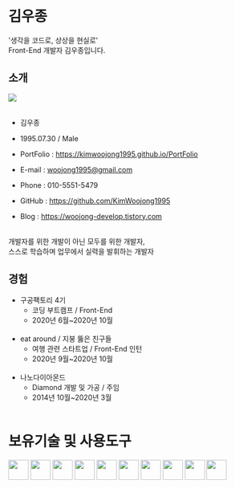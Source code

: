 # 김우종
'생각을 코드로, 상상을 현실로' <br />
Front-End 개발자 김우종입니다.
## 소개
<img src="https://user-images.githubusercontent.com/65944245/99877290-4d385a80-2c40-11eb-9cb1-cd0d0c93f787.jpg"> <br><br>

* 김우종 <br />

* 1995.07.30 / Male <br />

* PortFolio : https://kimwoojong1995.github.io/PortFolio <br />

* E-mail : woojong1995@gmail.com <br />

* Phone : 010-5551-5479 <br />

* GitHub : https://github.com/KimWoojong1995 <br />

* Blog : https://woojong-develop.tistory.com <br /><br />

개발자를 위한 개발이 아닌 모두를 위한 개발자, <br />
스스로 학습하며 업무에서 실력을 발휘하는 개발자 <br />

## 경험
* 구공팩토리 4기
  * 코딩 부트캠프 / Front-End
  * 2020년 6월~2020년 10월 <br /><br />
* eat around / 지붕 뚫은 친구들
  * 여행 관련 스타트업 / Front-End 인턴
  * 2020년 9월~2020년 10월 <br /><br />
* 나노다이아몬드
  * Diamond 개발 및 가공 / 주임
  * 2014년 10월~2020년 3월 <br /><br />
  
# 보유기술 및 사용도구
<img src="https://user-images.githubusercontent.com/65944245/99964230-552a0300-2dd6-11eb-9113-cd88b6d93463.png" width="40px" height="40px">
<img src="https://user-images.githubusercontent.com/65944245/99964243-5824f380-2dd6-11eb-870f-a72cc3ed7ba5.png" width="40px" height="40px">
<img src="https://user-images.githubusercontent.com/65944245/99964247-59562080-2dd6-11eb-8c4b-083a5e5d7e29.png" width="40px" height="40px">
<img src="https://user-images.githubusercontent.com/65944245/99964244-58bd8a00-2dd6-11eb-8c67-91c57fa83ed3.png" width="40px" height="40px">
<img src="https://user-images.githubusercontent.com/65944245/99964241-5824f380-2dd6-11eb-9686-c6ef9ee3bb6a.png" width="40px" height="40px">
<img src="https://user-images.githubusercontent.com/65944245/99964240-578c5d00-2dd6-11eb-8b3b-64b4debfb429.png" width="40px" height="40px">
<img src="https://user-images.githubusercontent.com/65944245/99964246-58bd8a00-2dd6-11eb-9cce-a94fe8528f38.png" width="40px" height="40px">
<img src="https://user-images.githubusercontent.com/65944245/99964234-565b3000-2dd6-11eb-88d7-194306bc935a.png" width="40px" height="40px">
<img src="https://user-images.githubusercontent.com/65944245/99964238-578c5d00-2dd6-11eb-86d1-fd5bd341c766.png" width="40px" height="40px">
<img src="https://user-images.githubusercontent.com/65944245/99964237-56f3c680-2dd6-11eb-8361-56f3c44bdef2.png" width="40px" height="40px">

